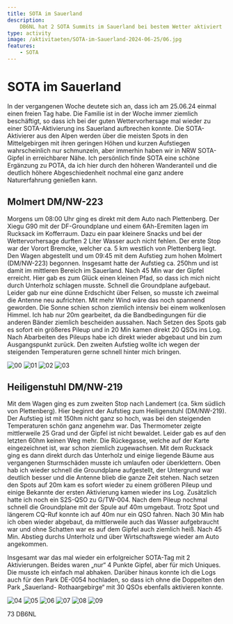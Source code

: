 ```yaml
---
title: SOTA im Sauerland
description:
    DB6NL hat 2 SOTA Summits im Sauerland bei bestem Wetter aktiviert
type: activity
image: /aktivitaeten/SOTA-im-Sauerland-2024-06-25/06.jpg
features:
    - SOTA
---
```


# SOTA im Sauerland

In der vergangenen Woche deutete sich an, dass ich am 25.06.24 einmal einen freien Tag habe. Die Familie ist in der Woche immer ziemlich beschäftigt, so dass ich bei der guten Wettervorhersage mal wieder zu einer SOTA-Aktivierung ins Sauerland aufbrechen konnte. Die SOTA-Aktivierer aus den Alpen werden über die meisten Spots in den Mittelgebirgen mit ihren geringen Höhen und kurzen Aufstiegen wahrscheinlich nur schmunzeln, aber immerhin haben wir in NRW SOTA-Gipfel in erreichbarer Nähe. Ich persönlich finde SOTA eine schöne Ergänzung zu POTA, da ich hier durch den höheren Wanderanteil und die deutlich höhere Abgeschiedenheit nochmal eine ganz andere Naturerfahrung genießen kann.

## Molmert DM/NW-223

Morgens um 08:00 Uhr ging es direkt mit dem Auto nach Plettenberg. Der Xiegu G90 mit der DF-Groundplane und einem 6Ah-Eremiten lagen im Rucksack im Kofferraum. Dazu ein paar kleinere Snacks und bei der Wettervorhersage durften 2 Liter Wasser auch nicht fehlen. Der erste Stop war der Vorort Bremcke, welcher ca. 5 km westlich von Plettenberg liegt. Den Wagen abgestellt und um 09:45 mit dem Aufstieg zum hohen Molmert (DM/NW-223) begonnen. Insgesamt hatte der Aufstieg ca. 250hm und ist damit im mittleren Bereich im Sauerland. Nach 45 Min war der Gipfel erreicht. Hier gab es zum Glück einen kleinen Pfad, so dass ich mich nicht durch Unterholz schlagen musste. Schnell die Groundplane aufgebaut. Leider gab nur eine dünne Erdschicht über Felsen, so musste ich zweimal die Antenne neu aufrichten. Mit mehr Wind wäre das noch spannend geworden. Die Sonne schien schon ziemlich intensiv bei einem wolkenlosen Himmel. Ich hab nur 20m gearbeitet, da die Bandbedingungen für die anderen Bänder ziemlich bescheiden aussahen. Nach Setzen des Spots gab es sofort ein größeres Pileup und in 20 Min kamen direkt 20 QSOs ins Log. Nach Abarbeiten des Pileups habe ich direkt wieder abgebaut und bin zum Ausgangspunkt zurück. Den zweiten Aufstieg wollte ich wegen der steigenden Temperaturen gerne schnell hinter mich bringen.

![00](/aktivitaeten/SOTA-im-Sauerland-2024-06-25/00.jpg)
![01](/aktivitaeten/SOTA-im-Sauerland-2024-06-25/01.jpg)
![02](/aktivitaeten/SOTA-im-Sauerland-2024-06-25/02.jpg)
![03](/aktivitaeten/SOTA-im-Sauerland-2024-06-25/03.jpg)

## Heiligenstuhl DM/NW-219

Mit dem Wagen ging es zum zweiten Stop nach Landemert (ca. 5km südlich von Plettenberg). Hier beginnt der Aufstieg zum Heiligenstuhl (DM/NW-219). Der Aufstieg ist mit 150hm nicht ganz so hoch, was bei den steigenden Temperaturen schön ganz angenehm war. Das Thermometer zeigte mittlerweile 25 Grad und der Gipfel ist nicht bewaldet. Leider gab es auf den letzten 60hm keinen Weg mehr. Die Rückegasse, welche auf der Karte eingezeichnet ist, war schon ziemlich zugewachsen. Mit dem Rucksack ging es dann direkt durch das Unterholz und einige liegende Bäume aus vergangenen Sturmschäden musste ich umlaufen oder überklettern. Oben hab ich wieder schnell die Groundplane aufgestellt, der Untergrund war deutlich besser und die Antenne blieb die ganze Zeit stehen. Nach setzen den Spots auf 20m kam es sofort wieder zu einem größeren Pileup und einige Bekannte der ersten Aktivierung kamen wieder ins Log. Zusätzlich hatte ich noch ein S2S-QSO zu G/TW-004. Nach dem Pileup nochmal schnell die Groundplane mit der Spule auf 40m umgebaut. Trotz Spot und längerem CQ-Ruf konnte ich auf 40m nur ein QSO fahren. Nach 30 Min hab ich oben wieder abgebaut, da mittlerweile auch das Wasser aufgebraucht war und ohne Schatten war es auf dem Gipfel auch ziemlich heiß. Nach 45 Min. Abstieg durchs Unterholz und über Wirtschaftswege wieder am Auto angekommen.

Insgesamt war das mal wieder ein erfolgreicher SOTA-Tag mit 2 Aktivierungen. Beides waren „nur“ 4 Punkte Gipfel, aber für mich Uniques. Die musste ich einfach mal abhaken. Darüber hinaus konnte ich die Logs auch für den Park DE-0054 hochladen, so dass ich ohne die Doppelten den Park „Sauerland- Rothaargebirge“ mit 30 QSOs ebenfalls aktivieren konnte.

![04](/aktivitaeten/SOTA-im-Sauerland-2024-06-25/04.jpg)
![05](/aktivitaeten/SOTA-im-Sauerland-2024-06-25/05.jpg)
![06](/aktivitaeten/SOTA-im-Sauerland-2024-06-25/06.jpg)
![07](/aktivitaeten/SOTA-im-Sauerland-2024-06-25/07.jpg)
![08](/aktivitaeten/SOTA-im-Sauerland-2024-06-25/08.jpg)
![09](/aktivitaeten/SOTA-im-Sauerland-2024-06-25/09.jpg)

73 DB6NL
